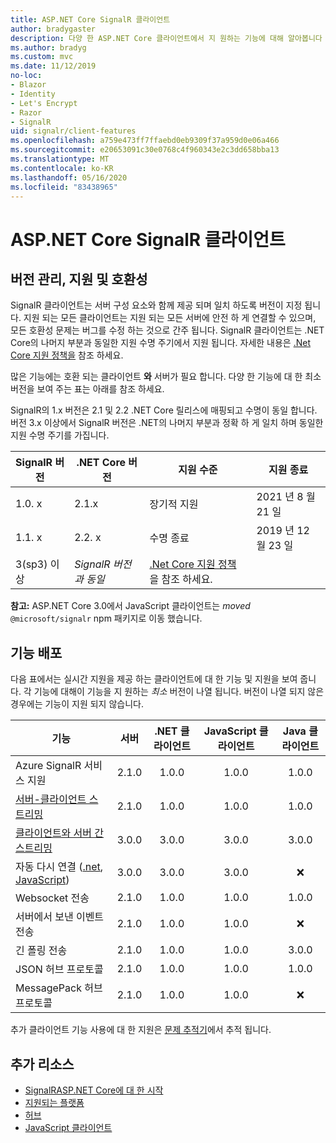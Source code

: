 ```yaml
---
title: ASP.NET Core SignalR 클라이언트
author: bradygaster
description: 다양 한 ASP.NET Core 클라이언트에서 지 원하는 기능에 대해 알아봅니다 SignalR .
ms.author: bradyg
ms.custom: mvc
ms.date: 11/12/2019
no-loc:
- Blazor
- Identity
- Let's Encrypt
- Razor
- SignalR
uid: signalr/client-features
ms.openlocfilehash: a759e473ff7ffaebd0eb9309f37a959d0e06a466
ms.sourcegitcommit: e20653091c30e0768c4f960343e2c3dd658bba13
ms.translationtype: MT
ms.contentlocale: ko-KR
ms.lasthandoff: 05/16/2020
ms.locfileid: "83438965"
---
```

# <a name="aspnet-core-signalr-clients"></a>ASP.NET Core SignalR 클라이언트

## <a name="versioning-support-and-compatibility"></a>버전 관리, 지원 및 호환성

SignalR 클라이언트는 서버 구성 요소와 함께 제공 되며 일치 하도록 버전이 지정 됩니다. 지원 되는 모든 클라이언트는 지원 되는 모든 서버에 안전 하 게 연결할 수 있으며, 모든 호환성 문제는 버그를 수정 하는 것으로 간주 됩니다. SignalR 클라이언트는 .NET Core의 나머지 부분과 동일한 지원 수명 주기에서 지원 됩니다. 자세한 내용은 [.Net Core 지원 정책을](https://dotnet.microsoft.com/platform/support/policy/dotnet-core) 참조 하세요.

많은 기능에는 호환 되는 클라이언트 **와** 서버가 필요 합니다. 다양 한 기능에 대 한 최소 버전을 보여 주는 표는 아래를 참조 하세요.

SignalR의 1.x 버전은 2.1 및 2.2 .NET Core 릴리스에 매핑되고 수명이 동일 합니다. 버전 3.x 이상에서 SignalR 버전은 .NET의 나머지 부분과 정확 하 게 일치 하며 동일한 지원 수명 주기를 가집니다.

| SignalR 버전 | .NET Core 버전 | 지원 수준 | 지원 종료 |
| - | - | - | - |
| 1.0. x | 2.1.x | 장기적 지원 | 2021 년 8 월 21 일 |
| 1.1. x | 2.2. x | 수명 종료 | 2019 년 12 월 23 일 |
| 3(sp3) 이상 | *SignalR 버전과 동일* | [.Net Core 지원 정책](https://dotnet.microsoft.com/platform/support/policy/dotnet-core) 을 참조 하세요. |

**참고:** ASP.NET Core 3.0에서 JavaScript 클라이언트는 *moved* `@microsoft/signalr` npm 패키지로 이동 했습니다.

## <a name="feature-distribution"></a>기능 배포

다음 표에서는 실시간 지원을 제공 하는 클라이언트에 대 한 기능 및 지원을 보여 줍니다. 각 기능에 대해이 기능을 지 원하는 *최소* 버전이 나열 됩니다. 버전이 나열 되지 않은 경우에는 기능이 지원 되지 않습니다.

| 기능 | 서버 | .NET 클라이언트 | JavaScript 클라이언트 | Java 클라이언트 |
| ---- | :-: | :-: | :-: | :-: |
| Azure SignalR 서비스 지원 |2.1.0|1.0.0|1.0.0|1.0.0|
| [서버-클라이언트 스트리밍](xref:signalr/streaming)          |2.1.0|1.0.0|1.0.0|1.0.0|
| [클라이언트와 서버 간 스트리밍](xref:signalr/streaming)          |3.0.0|3.0.0|3.0.0|3.0.0|
| 자동 다시 연결 ([.net](/aspnet/core/signalr/dotnet-client?view=aspnetcore-3.0&tabs=visual-studio#handle-lost-connection), [JavaScript](/aspnet/core/signalr/javascript-client?view=aspnetcore-3.0#reconnect-clients))          |3.0.0|3.0.0|3.0.0|❌|
| Websocket 전송 |2.1.0|1.0.0|1.0.0|1.0.0|
| 서버에서 보낸 이벤트 전송 |2.1.0|1.0.0|1.0.0|❌|
| 긴 폴링 전송 |2.1.0|1.0.0|1.0.0|3.0.0|
| JSON 허브 프로토콜 |2.1.0|1.0.0|1.0.0|1.0.0|
| MessagePack 허브 프로토콜 |2.1.0|1.0.0|1.0.0|❌|

추가 클라이언트 기능 사용에 대 한 지원은 [문제 추적기](https://github.com/dotnet/AspNetCore/issues)에서 추적 됩니다.

## <a name="additional-resources"></a>추가 리소스

* [SignalRASP.NET Core에 대 한 시작](xref:tutorials/signalr)
* [지원되는 플랫폼](xref:signalr/supported-platforms)
* [허브](xref:signalr/hubs)
* [JavaScript 클라이언트](xref:signalr/javascript-client)

